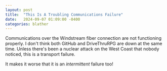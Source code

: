 ```yaml
---
layout: post
title:  "This Is A Troubling Communications Failure"
date:   2024-09-07 01:09:00 -0400
categories: blather
---
```

Communications over the Windstream fiber connection are not functioning properly.  I don't think both GitHub and DriveThruRPG are down at the same time.  Unless there's been a nuclear attack on the West Coast that nobody noticed, this is a transport failure.

It makes it worse that it is an *intermittent* failure too!  
